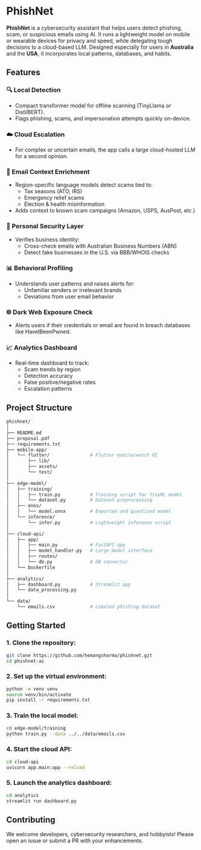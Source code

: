 # PhishNet

**PhishNet** is a cybersecurity assistant that helps users detect phishing, scam, or suspicious emails using AI. It runs a lightweight model on mobile or wearable devices for privacy and speed, while delegating tough decisions to a cloud-based LLM. Designed especially for users in **Australia** and the **USA**, it incorporates local patterns, databases, and habits.

## Features

### 🔍 Local Detection
- Compact transformer model for offline scanning (TinyLlama or DistilBERT).
- Flags phishing, scams, and impersonation attempts quickly on-device.

### ☁️ Cloud Escalation
- For complex or uncertain emails, the app calls a large cloud-hosted LLM for a second opinion.

### 🧠 Email Context Enrichment
- Region-specific language models detect scams tied to:
  - Tax seasons (ATO, IRS)
  - Emergency relief scams
  - Election & health misinformation
- Adds context to known scam campaigns (Amazon, USPS, AusPost, etc.)

### 🔐 Personal Security Layer
- Verifies business identity:
  - Cross-check emails with Australian Business Numbers (ABN)
  - Detect fake businesses in the U.S. via BBB/WHOIS checks

### 📊 Behavioral Profiling
- Understands user patterns and raises alerts for:
  - Unfamiliar senders or irrelevant brands
  - Deviations from user email behavior

### 🌐 Dark Web Exposure Check
- Alerts users if their credentials or email are found in breach databases like HaveIBeenPwned.

### 📈 Analytics Dashboard
- Real-time dashboard to track:
  - Scam trends by region
  - Detection accuracy
  - False positive/negative rates
  - Escalation patterns

## Project Structure
```bash
phishnet/
│
├── README.md
├── proposal.pdf
├── requirements.txt
├── mobile-app/
│   └── flutter/               # Flutter mobile/watch UI
│       ├── lib/
│       ├── assets/
│       └── test/
│
├── edge-model/
│   ├── training/
│   │   ├── train.py           # Training script for TinyML model
│   │   └── dataset.py         # Dataset preprocessing
│   ├── onnx/
│   │   └── model.onnx         # Exported and quantized model
│   └── inference/
│       └── infer.py           # Lightweight inference script
│
├── cloud-api/
│   ├── app/
│   │   ├── main.py            # FastAPI app
│   │   ├── model_handler.py   # Large model interface
│   │   ├── routes/
│   │   └── db.py              # DB connector
│   └── Dockerfile
│
├── analytics/
│   ├── dashboard.py           # Streamlit app
│   └── data_processing.py
│
└── data/
    └── emails.csv             # Labeled phishing dataset
```

## Getting Started

### 1. Clone the repository:
```bash
git clone https://github.com/hemangsharma/phishnet.git
cd phishnet-ai
```

### 2. Set up the virtual environment:
```bash
python -m venv venv
source venv/bin/activate
pip install -r requirements.txt
```
### 3. Train the local model:
```bash
cd edge-model/training
python train.py --data ../../data/emails.csv
```

### 4. Start the cloud API:
```bash
cd cloud-api
uvicorn app.main:app --reload
```
### 5. Launch the analytics dashboard:
```bash
cd analytics
streamlit run dashboard.py
```
## Contributing
We welcome developers, cybersecurity researchers, and hobbyists! Please open an issue or submit a PR with your enhancements.
